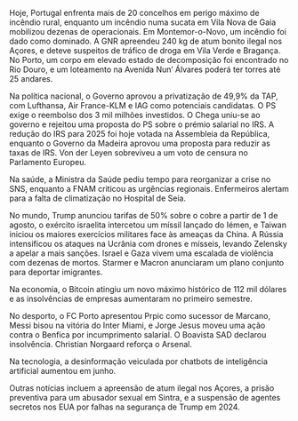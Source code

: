 Hoje, Portugal enfrenta mais de 20 concelhos em perigo máximo de incêndio rural, enquanto um incêndio numa sucata em Vila Nova de Gaia mobilizou dezenas de operacionais. Em Montemor-o-Novo, um incêndio foi dado como dominado. A GNR apreendeu 240 kg de atum bonito ilegal nos Açores, e deteve suspeitos de tráfico de droga em Vila Verde e Bragança. No Porto, um corpo em elevado estado de decomposição foi encontrado no Rio Douro, e um loteamento na Avenida Nun’ Álvares poderá ter torres até 25 andares.

Na política nacional, o Governo aprovou a privatização de 49,9% da TAP, com Lufthansa, Air France-KLM e IAG como potenciais candidatas. O PS exige o reembolso dos 3 mil milhões investidos. O Chega uniu-se ao governo e rejeitou uma proposta do PS sobre o prémio salarial no IRS. A redução do IRS para 2025 foi hoje votada na Assembleia da República, enquanto o Governo da Madeira aprovou uma proposta para reduzir as taxas de IRS. Von der Leyen sobreviveu a um voto de censura no Parlamento Europeu.

Na saúde, a Ministra da Saúde pediu tempo para reorganizar a crise no SNS, enquanto a FNAM criticou as urgências regionais. Enfermeiros alertam para a falta de climatização no Hospital de Seia.

No mundo, Trump anunciou tarifas de 50% sobre o cobre a partir de 1 de agosto, o exército israelita intercetou um míssil lançado do Iémen, e Taiwan iniciou os maiores exercícios militares face às ameaças da China. A Rússia intensificou os ataques na Ucrânia com drones e mísseis, levando Zelensky a apelar a mais sanções. Israel e Gaza vivem uma escalada de violência com dezenas de mortos. Starmer e Macron anunciaram um plano conjunto para deportar imigrantes.

Na economia, o Bitcoin atingiu um novo máximo histórico de 112 mil dólares e as insolvências de empresas aumentaram no primeiro semestre.

No desporto, o FC Porto apresentou Prpic como sucessor de Marcano, Messi bisou na vitória do Inter Miami, e Jorge Jesus moveu uma ação contra o Benfica por incumprimento salarial. O Boavista SAD declarou insolvência. Christian Norgaard reforça o Arsenal.

Na tecnologia, a desinformação veiculada por chatbots de inteligência artificial aumentou em junho.

Outras notícias incluem a apreensão de atum ilegal nos Açores, a prisão preventiva para um abusador sexual em Sintra, e a suspensão de agentes secretos nos EUA por falhas na segurança de Trump em 2024.
